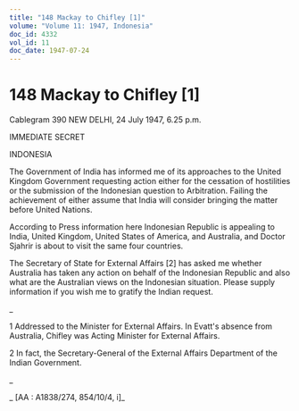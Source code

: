 ```yaml
---
title: "148 Mackay to Chifley [1]"
volume: "Volume 11: 1947, Indonesia"
doc_id: 4332
vol_id: 11
doc_date: 1947-07-24
---
```


# 148 Mackay to Chifley [1]

Cablegram 390 NEW DELHI, 24 July 1947, 6.25 p.m.

IMMEDIATE SECRET

INDONESIA

The Government of India has informed me of its approaches to the United Kingdom Government requesting action either for the cessation of hostilities or the submission of the Indonesian question to Arbitration. Failing the achievement of either assume that India will consider bringing the matter before United Nations.

According to Press information here Indonesian Republic is appealing to India, United Kingdom, United States of America, and Australia, and Doctor Sjahrir is about to visit the same four countries.

The Secretary of State for External Affairs [2] has asked me whether Australia has taken any action on behalf of the Indonesian Republic and also what are the Australian views on the Indonesian situation. Please supply information if you wish me to gratify the Indian request.

_

1 Addressed to the Minister for External Affairs. In Evatt's absence from Australia, Chifley was Acting Minister for External Affairs.

2 In fact, the Secretary-General of the External Affairs Department of the Indian Government.

_

_ [AA : A1838/274, 854/10/4, i]_
